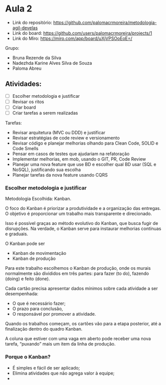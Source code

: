 # Aula 2
- Link do repositório: https://github.com/palomacrmoreira/metodologia-agil-develas
- Link do board: https://github.com/users/palomacrmoreira/projects/1
- Link do Miro: https://miro.com/app/board/uXjVPSOoEoE=/

Grupo:
- Bruna Rezende da Silva
- Nadezhda Karine Alves Silva de Souza
- Paloma Abreu

## Atividades:
- [ ] Escolher metodologia e justificar
- [ ] Revisar os ritos
- [ ] Criar board
- [ ] Criar tarefas a serem realizadas
  
Tarefas:
- Revisar arquitetura (MVC ou DDD) e justificar
- Revisar estratégias de code review e versionamento
- Revisar código e planejar melhorias olhando para Clean Code, SOLID e Code Smells
- Pensar em casos de testes que ajudariam na refatoração
- Implementar melhorias, em mob, usando o GIT, PR, Code Review
- Planejar uma nova feature que use BD e escolher qual BD usar (SQL e NoSQL), justificando sua escolha 
- Planejar tarefas da nova feature usando CQRS

### Escolher metodologia e justificar
Metodologia Escolhida: Kanban.

O foco do Kanban é priorizar a produtividade e a organização das entregas. O objetivo é proporcionar um trabalho mais transparente e direcionado.

Isso é possível graças ao método evolutivo do Kanban, que busca fugir de disrupções. Na verdade, o Kanban serve para instaurar melhorias contínuas e graduais.

O Kanban pode ser 
- Kanban de movimentação
- Kanban de produção

Para este trabalho escolhemos o Kanban de produção, onde os murais normalmente são divididos em três partes: para fazer (to do), fazendo (doing) e feito (done).

Cada cartão precisa apresentar dados mínimos sobre cada atividade a ser desempenhada:
- O que é necessário fazer;
- O prazo para conclusão,
- O responsável por promover a atividade.

Quando os trabalhos começam, os cartões vão para a etapa posterior, até a finalização dentro do quadro Kanban.

A coluna que estiver com uma vaga em aberto pode receber uma nova tarefa, “puxando” mais um item da linha de produção. 

### Porque o Kanban?
- É simples e fácil de ser aplicado;
- Elimina atividades que não agrega valor à equipe;
- 
